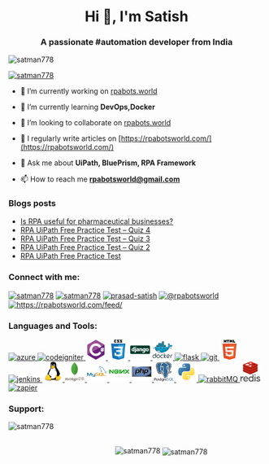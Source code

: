 <h1 align="center">Hi 👋, I'm Satish</h1>
<h3 align="center">A passionate #automation developer from India</h3>

<p align="left"> <img src="https://komarev.com/ghpvc/?username=satman778&label=Profile%20views&color=0e75b6&style=flat" alt="satman778" /> </p>

<p align="left"> <a href="https://twitter.com/satman778" target="blank"><img src="https://img.shields.io/twitter/follow/satman778?logo=twitter&style=for-the-badge" alt="satman778" /></a> </p>

- 🔭 I’m currently working on [rpabots.world](https://rpabotsworld.com/)

- 🌱 I’m currently learning **DevOps,Docker**

- 👯 I’m looking to collaborate on [rpabots.world](https://rpabotsworld.com/)

- 📝 I regularly write articles on [https://rpabotsworld.com/](https://rpabotsworld.com/)

- 💬 Ask me about **UiPath, BluePrism, RPA Framework**

- 📫 How to reach me **rpabotsworld@gmail.com**

### Blogs posts
<!-- BLOG-POST-LIST:START -->
- [Is RPA useful for pharmaceutical businesses?](https://rpabotsworld.com/rpa-useful-for-pharmaceutical-businesses/)
- [RPA UiPath Free Practice Test – Quiz 4](https://rpabotsworld.com/rpa-uipath-free-practice-test-quiz-4/)
- [RPA UiPath Free Practice Test – Quiz 3](https://rpabotsworld.com/rpa-uipath-free-practice-test-quiz-3/)
- [RPA UiPath Free Practice Test – Quiz 2](https://rpabotsworld.com/rpa-uipath-free-practice-test-quiz-2/)
- [RPA UiPath Free Practice Test](https://rpabotsworld.com/rpa-uipath-free-practice-test/)
<!-- BLOG-POST-LIST:END -->

<h3 align="left">Connect with me:</h3>
<p align="left">
<a href="https://dev.to/satman778" target="blank"><img align="center" src="https://raw.githubusercontent.com/rahuldkjain/github-profile-readme-generator/master/src/images/icons/Social/devto.svg" alt="satman778" height="30" width="40" /></a>
<a href="https://twitter.com/satman778" target="blank"><img align="center" src="https://raw.githubusercontent.com/rahuldkjain/github-profile-readme-generator/master/src/images/icons/Social/twitter.svg" alt="satman778" height="30" width="40" /></a>
<a href="https://linkedin.com/in/prasad-satish" target="blank"><img align="center" src="https://raw.githubusercontent.com/rahuldkjain/github-profile-readme-generator/master/src/images/icons/Social/linked-in-alt.svg" alt="prasad-satish" height="30" width="40" /></a>
<a href="https://medium.com/@rpabotsworld" target="blank"><img align="center" src="https://raw.githubusercontent.com/rahuldkjain/github-profile-readme-generator/master/src/images/icons/Social/medium.svg" alt="@rpabotsworld" height="30" width="40" /></a>
<a href="/https://rpabotsworld.com/feed/" target="blank"><img align="center" src="https://raw.githubusercontent.com/rahuldkjain/github-profile-readme-generator/master/src/images/icons/Social/rss.svg" alt="https://rpabotsworld.com/feed/" height="30" width="40" /></a>
</p>

<h3 align="left">Languages and Tools:</h3>
<p align="left"> <a href="https://azure.microsoft.com/en-in/" target="_blank" rel="noreferrer"> <img src="https://www.vectorlogo.zone/logos/microsoft_azure/microsoft_azure-icon.svg" alt="azure" width="40" height="40"/> </a> <a href="https://codeigniter.com" target="_blank" rel="noreferrer"> <img src="https://cdn.worldvectorlogo.com/logos/codeigniter.svg" alt="codeigniter" width="40" height="40"/> </a> <a href="https://www.w3schools.com/cs/" target="_blank" rel="noreferrer"> <img src="https://raw.githubusercontent.com/devicons/devicon/master/icons/csharp/csharp-original.svg" alt="csharp" width="40" height="40"/> </a> <a href="https://www.w3schools.com/css/" target="_blank" rel="noreferrer"> <img src="https://raw.githubusercontent.com/devicons/devicon/master/icons/css3/css3-original-wordmark.svg" alt="css3" width="40" height="40"/> </a> <a href="https://www.djangoproject.com/" target="_blank" rel="noreferrer"> <img src="https://raw.githubusercontent.com/devicons/devicon/master/icons/django/django-original.svg" alt="django" width="40" height="40"/> </a> <a href="https://www.docker.com/" target="_blank" rel="noreferrer"> <img src="https://raw.githubusercontent.com/devicons/devicon/master/icons/docker/docker-original-wordmark.svg" alt="docker" width="40" height="40"/> </a> <a href="https://flask.palletsprojects.com/" target="_blank" rel="noreferrer"> <img src="https://www.vectorlogo.zone/logos/pocoo_flask/pocoo_flask-icon.svg" alt="flask" width="40" height="40"/> </a> <a href="https://git-scm.com/" target="_blank" rel="noreferrer"> <img src="https://www.vectorlogo.zone/logos/git-scm/git-scm-icon.svg" alt="git" width="40" height="40"/> </a> <a href="https://www.w3.org/html/" target="_blank" rel="noreferrer"> <img src="https://raw.githubusercontent.com/devicons/devicon/master/icons/html5/html5-original-wordmark.svg" alt="html5" width="40" height="40"/> </a> <a href="https://www.jenkins.io" target="_blank" rel="noreferrer"> <img src="https://www.vectorlogo.zone/logos/jenkins/jenkins-icon.svg" alt="jenkins" width="40" height="40"/> </a> <a href="https://www.linux.org/" target="_blank" rel="noreferrer"> <img src="https://raw.githubusercontent.com/devicons/devicon/master/icons/linux/linux-original.svg" alt="linux" width="40" height="40"/> </a> <a href="https://www.mongodb.com/" target="_blank" rel="noreferrer"> <img src="https://raw.githubusercontent.com/devicons/devicon/master/icons/mongodb/mongodb-original-wordmark.svg" alt="mongodb" width="40" height="40"/> </a> <a href="https://www.mysql.com/" target="_blank" rel="noreferrer"> <img src="https://raw.githubusercontent.com/devicons/devicon/master/icons/mysql/mysql-original-wordmark.svg" alt="mysql" width="40" height="40"/> </a> <a href="https://www.nginx.com" target="_blank" rel="noreferrer"> <img src="https://raw.githubusercontent.com/devicons/devicon/master/icons/nginx/nginx-original.svg" alt="nginx" width="40" height="40"/> </a> <a href="https://www.php.net" target="_blank" rel="noreferrer"> <img src="https://raw.githubusercontent.com/devicons/devicon/master/icons/php/php-original.svg" alt="php" width="40" height="40"/> </a> <a href="https://www.postgresql.org" target="_blank" rel="noreferrer"> <img src="https://raw.githubusercontent.com/devicons/devicon/master/icons/postgresql/postgresql-original-wordmark.svg" alt="postgresql" width="40" height="40"/> </a> <a href="https://www.python.org" target="_blank" rel="noreferrer"> <img src="https://raw.githubusercontent.com/devicons/devicon/master/icons/python/python-original.svg" alt="python" width="40" height="40"/> </a> <a href="https://www.rabbitmq.com" target="_blank" rel="noreferrer"> <img src="https://www.vectorlogo.zone/logos/rabbitmq/rabbitmq-icon.svg" alt="rabbitMQ" width="40" height="40"/> </a> <a href="https://redis.io" target="_blank" rel="noreferrer"> <img src="https://raw.githubusercontent.com/devicons/devicon/master/icons/redis/redis-original-wordmark.svg" alt="redis" width="40" height="40"/> </a> <a href="https://zapier.com" target="_blank" rel="noreferrer"> <img src="https://www.vectorlogo.zone/logos/zapier/zapier-icon.svg" alt="zapier" width="40" height="40"/> </a> </p>


<h3 align="left">Support:</h3>
<p><a href="https://www.buymeacoffee.com/satman778"> <img align="left" src="https://cdn.buymeacoffee.com/buttons/v2/default-yellow.png" height="50" width="210" alt="satman778" /></a></p><br><br>


<p><img align="left" src="https://github-readme-stats.vercel.app/api/top-langs?username=satman778&show_icons=true&locale=en&layout=compact" alt="satman778" /></p>

<p>&nbsp;<img align="center" src="https://github-readme-stats.vercel.app/api?username=satman778&show_icons=true&locale=en" alt="satman778" /></p>

